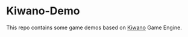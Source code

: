 # Kiwano-Demo

This repo contains some game demos based on [Kiwano](https://github.com/nomango/kiwanogo) Game Engine.
